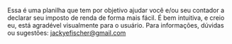 Essa é uma planilha que tem por objetivo ajudar você e/ou seu contador a declarar seu imposto de renda de forma mais fácil.
É bem intuitiva, e creio eu, está agradével visualmente para o usuário. 
Para informações, dúvidas ou sugestões: jackyefischer@gmail.com
